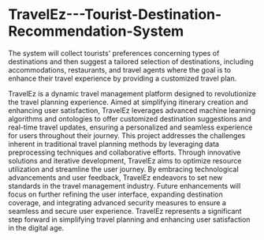 # TravelEz---Tourist-Destination-Recommendation-System
The system will collect tourists' preferences concerning types of destinations and then suggest a tailored selection of destinations, including accommodations, restaurants, and travel agents where the goal is to enhance their travel experience by providing a customized travel plan.

TravelEz is a dynamic travel management platform designed to revolutionize the travel planning experience. Aimed at simplifying itinerary creation and enhancing user satisfaction, TravelEz leverages advanced machine learning algorithms and ontologies to offer customized destination suggestions and real-time travel updates, ensuring a personalized and seamless experience for users throughout their journey. This project addresses the challenges inherent in traditional travel planning methods by leveraging data preprocessing techniques and collaborative efforts. Through innovative solutions and iterative development, TravelEz aims to optimize resource utilization and streamline the user journey. By embracing technological advancements and user feedback, TravelEz endeavors to set new standards in the travel management industry. Future enhancements will focus on further refining the user interface, expanding destination coverage, and integrating advanced security measures to ensure a seamless and secure user experience. TravelEz represents a significant step forward in simplifying travel planning and enhancing user satisfaction in the digital age.


